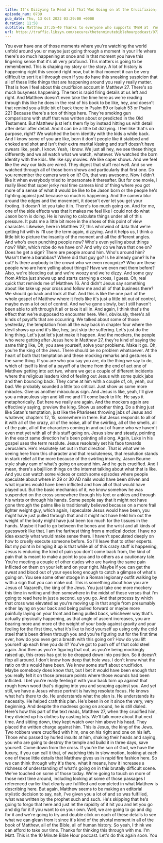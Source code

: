```yaml
---
title: It's Dizzying to Read all That Was Going on at the Crucifixion; Imagine Trying to Take it All in if You Were the One Going Through it
episode_num: 0739
pub_date: Thu, 13 Oct 2022 03:29:00 +0000
duration: 11:58
subtitle: Matthew 27:35-40 Thanks to everyone who supports TMBH at  You're the reason we can all do this together!  Music written and performed by .
url: https://traffic.libsyn.com/secure/thetenminutebiblehourpodcast/0739_-_Its_Dizzying_to_Read_all_That_Was_Going_on_at_the_Crucifixion_Imagine_Trying_to_Take_it_All_in_if_You_Were_the_One_Going_Through_it.mp3
---
```


 You ever have one of those moments where you're watching the world unfold around you or maybe just going through a moment in your life where there's so much happening at once and in that moment you have this lingering sense that it's all very profound. This matters is going to be remembered. This is shaping my story or the story. A lot of history is happening right this second right now, but in that moment it can be very difficult to sort it all through even if you do have this sneaking suspicion that all of these little things that are happening around you really really matter. That is how I feel about this crucifixion account in Matthew 27. There's so much busyness happening. The text is rapid firing details at us left and right. And Matthew doesn't even take the time here as we're reading through this like he does in the rest of his book to be like, hey, and doesn't that remind you a little bit of back there in Psalm 69 or Isaiah 53 or Psalm 22? Because there's a ton of things here. They're smoking gun comparisons with stuff that was written about or predicted in the Old Testament. But Matthew just let's them fly by instead hitting us with detail after detail after detail. And it can be a little bit dizzying. I feel like that's on purpose, right? We watched the born identity with the kids a while back. And I know some of you are like, born it don't people like it stabbed and choked and shot and isn't their extra marital kissing and stuff doesn't have swears like, yeah, I know. Yeah, I know. We just all hey, we see these things differently and we all watch what we watch, whatever. We watched the born identity with the kids. We like spy movies. We like caper shows. And we feel like the way our kids are wired. They digest that stuff real well. And so we watched through all of those born shows and particularly that first one. Do you remember the camera work on it? Oh, that was awesome. Now I didn't like it when everybody tried to impersonate it thereafter. But for one movie, I really liked that super jerky real time camera kind of thing where you got more of a sense of what it would be like to be Jason born or the people he's fighting against just because so much is happening. And the camera blur around the edges and the movement, it doesn't ever let you get your footing. It doesn't let you take it in. There's too much going on. And for me, one of the side effects was that it makes me feel like I could not do what Jason born is doing. He is having to calculate things under all of this pressure. It puts me a little bit more in the shoes of this point of view character. Likewise, here in Matthew 27, this whirlwind of data that we're getting hit with is I'll use the term again, dizzying. And it helps us, I think a little bit to picture the insanity of the moment and all the different angles. And who's even punching people now? Who's even yelling about things now? Wait, which robe do we have on? And why do we have that one on? Does he get a sign? There are people around him. Who's around him? Wasn't there a barabbas? Where did that guy go? Is he already gone? Is he out? Is there anybody in the crowd who we even recognize? Who are these people who are here yelling about things? Have we even met them before? Also, we're bleeding out and we're woozy and we're dizzy. And some guy from Africa just shows up and starts carrying a cross, I guess. Oh, real quick that reminds me of Matthew 16. And didn't Jesus say something about like take up your cross and follow me and all of that business there? We should go back and look at that. And this is like the one part of the whole gospel of Matthew where it feels like it's just a little bit out of control, maybe even a lot out of control. And we've gone slowly, but I still haven't been able to sift through it all or take it all in. And again, I think that's the effect that we're supposed to encounter here. Well, obviously, there's all kinds of payoffs that are occurring. We talked about some of those yesterday, the temptation from all the way back in chapter four where the devil shows up and it's like, hey, just skip the suffering. Let's just do the king thing. Let's just let's just make it happen. And the mockers, the people who were getting after Jesus here in Matthew 27, they're kind of saying the same thing like, Oh, you save yourself, solve your problems. Make it go. Oh, you're the king of the Jews. There should be no problem whatsoever. At the heart of both that temptation and these mocking remarks and gestures is the same thing. If you are who you say you are, do the thing we say to do, which of itself is kind of a payoff of a theme from the end of act one of Matthew getting into act two, where we get a couple of different incidents where the religious leaders kind of feeling out Jesus with some quick jabs and then bouncing back. They come at him with a couple of, oh, yeah, our bad. We probably sounded a little too critical. Just show us some more miracles. Give us another miraculous sign. And Jesus is like, yeah, I'll give you a miraculous sign and kill me and I'll come back to life. He says it metaphorically. But here we really are again. And the mockers again are effectively saying, preview the king. Show us another thing. Do a thing just like Satan's temptation, just like the Pharisees throwing jabs of Jesus and whatever, chapters 12, 15, somewhere in there. But Jesus responds to all of it with all of the crazy, all of the noise, all of the swirling, all of the smells, all of the pain, all of the characters coming in and out of frame who we haven't even met yet with all of this stuff going on. Jesus slow and steady, pointing in the exact same direction he's been pointing all along. Again, Luke in his gospel uses the term resolute. Jesus resolutely set his face towards Jerusalem. He's resolutely set out in that direction. That is what we're seeing here from this character and that resoluteness, that resolution stands in stark relief all the more because of the swirling insanity, Jason Bourne style shaky cam of what's going on around him. And he gets crucified. And I mean, there's a bajillion things on the internet talking about what that is like. And you can watch some videos or catch some episodes where people speculate about where in 29 or 30 AD nails would have been driven and what injuries would have been inflicted and how all of that would have played out. But the basic mechanics of it, we know somehow he was suspended on the cross somewhere through his feet or ankles and through his wrists or through his hands. Some people say that it might not have gone through the palms like is traditionally believed because on a more frail lighter weight guy, which again, I speculate Jesus would have been, you might have just pulled through that and it might not have held him out the weight of the body might have just been too much for the tissues in the hands. Maybe it had to go between the bones and the wrist and all kinds of guesswork like that. I am the farthest thing from a medical doctor. I have no idea exactly what would make sense there. I haven't speculated deeply on how to cruelly execute someone before. So I'll leave that to other experts. But my point in bringing it up is that while all of this crazy stuff is happening, Jesus is enduring the kind of pain you don't come back from, the kind of pain that is meant to make a point to you and to others as a cautionary tale. You're meeting a couple of other dudes who are having the same pain inflicted on them on your left and on your right. Maybe if you can get the sweat and blood out of your eyes long enough to catch a glimpse of what's going on. You see some other stooge in a Roman legionary outfit walking by with a sign that you can make out. This is something about how you are Jesus of Nazareth, the king of the Jews. You just take one more mockery this time in writing and then somewhere in the midst of these verses that I'm going to read here in just a second, up you go. And that process by which that cross was elevated as you're moving up in that angle from presumably either laying on your back and being pulled forward or maybe more painfully laying on your front and being pulled back, whichever way that's actually physically happening, as that angle of ascent increases, you are bearing more and more of the weight of your body against gravity and your feeling for the first time, what it's like to hold yourself up using only the cold steel that's been driven through you and you're figuring out for the first time ever, how do you even get a breath with this going on? How do you lift yourself up each time you do it? You've got to push off of that cold steel again. And then as you're figuring that out, as you're being mockingly raised up, this cross has got to be dropped down into position. So it doesn't flop all around. I don't know how deep that hole was. I don't know what the ratio on this would have been. We know some stuff about crucifixion. Maybe somebody does know that, but I bet it would have been enough that you really felt it on those pressure points where those wounds had been inflicted. I bet you're really feeling it with your back torn up against that rough hewn wood that's digging into you and scraping against you. And yet still, we have a Jesus whose portrait is having resolute focus. He knows what he's there to do. He understands what the plan is. He understands its necessity. He helped craft this plan. He's been in on it since the very, very beginning. And despite the madness going on around, he is still dialed. Here's how this part of the text reads, Matthew 27, when they crucified him, they divided up his clothes by casting lots. We'll talk more about that next time. And sitting down, they kept watch over him above his head. They placed the written charge against him. This is Jesus, the king of the Jews. Two robbers were crucified with him, one on his right and one on his left. Those who passed by hurled insults at him, shaking their heads and saying, you who are going to destroy the temple and build it in three days, save yourself. Come down from the cross. If you're the son of God, we have the luxury, if you can call it that, of watching this in slow motion, looking at each one of these little details that Matthew gives us in rapid fire fashion here. So we can think through why it's there, what it means, how it increases a richness of understanding of what's going on in this brutally difficult scene. We've touched on some of those today. We're going to touch on more of those next time around, including looking at some of those passages I referenced earlier that clearly are fulfilled and completed in what Matthew is describing here. But again, Matthew seems to be making an editorial stylistic decision to say, nah, I've given you a lot of and so was fulfilled, what was written by the prophet such and such. He's skipping that he's going to forgo that here and just let the rapidity of it hit you and let you go and dig for it if you want to on your own. Well, we are going to go and dig for it and we're going to try and double click on each of these details to see what we can glean from it since it's kind of the pivotal moment in all of the book of Matthew, all of the Bible, all of human history. So yeah, I think we can afford to take our time. Thanks for thinking this through with me. I'm Matt. This is the 10 Minute Bible Hour podcast. Let's do this again soon. You